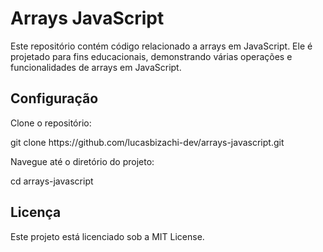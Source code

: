 # Arrays JavaScript

Este repositório contém código relacionado a arrays em JavaScript. Ele é projetado para fins educacionais, demonstrando várias operações e funcionalidades de arrays em JavaScript.

## Configuração
Clone o repositório:
<p>git clone https://github.com/lucasbizachi-dev/arrays-javascript.git</p>
Navegue até o diretório do projeto:
<p>cd arrays-javascript</p>

## Licença
Este projeto está licenciado sob a MIT License.
